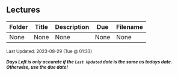 ## Lectures

| Folder | Title | Description | Due | Filename |
|-----|-----|-----|-----|-----|
| None | None | None | None | None |

<sup>Last Updated: 2023-08-29 (Tue @ 01:33)</sup> 

<sup>***Days Left is only accurate if the `Last Updated` date is the same as todays date. Otherwise, use the due date!***</sup> 